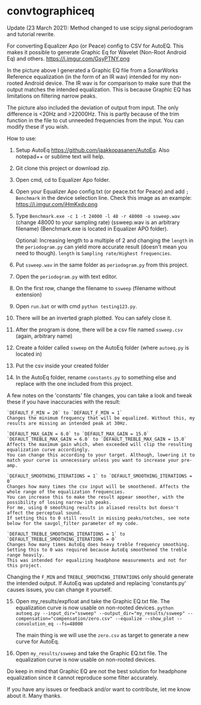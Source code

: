 # convtographiceq
Update (23 March 2021): Method changed to use scipy.signal.periodogram and tutorial rewrite.

For converting Equalizer Apo (or Peace) config to CSV for AutoEQ. This makes it possible to generate Graphic Eq for Wavelet (Non-Root Android Eq) and others.
https://i.imgur.com/GsyPTNY.png

In the picture above I generated a Graphic EQ file from a SonarWorks Reference equalization (in the form of an IR wav) intended for my non-rooted Android device. The IR wav is for comparison to make sure that the output matches the intended equalization. This is because Graphic EQ has limitations on filtering narrow peaks.

The picture also included the deviation of output from input. The only difference is <20Hz and >22000Hz. This is partly because of the trim function in the file to cut unneeded frequencies from the input. You can modify these if you wish.

How to use:
1. Setup AutoEq https://github.com/jaakkopasanen/AutoEq. Also notepad++ or sublime text will help.
2. Git clone this project or download zip.
3. Open cmd, cd to Equalizer Apo folder.
4. Open your Equalizer Apo config.txt (or peace.txt for Peace) and add `; Benchmark` in the device selection line. Check this image as an example: https://i.imgur.com/jHmKxdv.png

5. Type `Benchmark.exe -c 1 -t 24000 -l 48 -r 48000 -o ssweep.wav` (change 48000 to your sampling rate) (ssweep.wav is an arbitrary filename) (Benchmark.exe is located in Equalizer APO folder). 

	Optional: Increasing length to a multiple of 2 and changing the `length` in the `periodogram.py` can yield more accurate result (doesn't mean you need to though). 
	`length` is `Sampling rate/Highest frequencies`.

6. Put `ssweep.wav` in the same folder as `periodogram.py` from this project.
7. Open the `periodogram.py` with text editor.
8. On the first row, change the filename to `ssweep` (filename without extension)
9. Open `run.bat` or with cmd `python testing123.py`.
10. There will be an inverted graph plotted. You can safely close it.
11. After the program is done, there will be a csv file named `ssweep.csv` (again, arbitrary name)
12. Create a folder called `ssweep` on the AutoEq folder (where `autoeq.py` is located in)
13. Put the csv inside your created folder
14. In the AutoEq folder, rename `constants.py` to something else and replace with the one included from this project.

A few notes on the 'constants' file changes, you can take a look and tweak these if you have inaccuracies with the result:

	`DEFAULT_F_MIN = 20` to `DEFAULT_F_MIN = 1`
	Changes the minimum frequency that will be equalized. Without this, my results are missing an intended peak at 30Hz.
	
	`DEFAULT_MAX_GAIN = 6.0` to `DEFAULT_MAX_GAIN = 15.0`
	`DEFAULT_TREBLE_MAX_GAIN = 6.0` to `DEFAULT_TREBLE_MAX_GAIN = 15.0`
	Affects the maximum gain which, when exceeded will clip the resulting equalization curve accordingly. 
	You can change this according to your target. Although, lowering it to match your curve is unnecessary unless you want to increase your pre-amp.
	
	`DEFAULT_SMOOTHING_ITERATIONS = 1` to `DEFAULT_SMOOTHING_ITERATIONS = 0`
	Changes how many times the csv input will be smoothened. Affects the whole range of the equalization frequencies.
	You can increase this to make the result appear smoother, with the possibility of losing narrow-ish peaks. 
	For me, using 0 smoothing results in aliased results but doesn't affect the perceptual sound. 
	If setting this to 0 still result in missing peaks/notches, see note below for the savgol_filter parameter of my code.
	
	`DEFAULT_TREBLE_SMOOTHING_ITERATIONS = 1` to `DEFAULT_TREBLE_SMOOTHING_ITERATIONS = 0`
	Changes how many times AutoEq does heavy treble frequency smoothing.
	Setting this to 0 was required because AutoEq smoothened the treble range heavily. 
	This was intended for equalizing headphone measurements and not for this project.
	
Changing the `F_MIN` and `TREBLE_SMOOTHING_ITERATIONS` only should generate the intended output. If AutoEq was updated and replacing 'constants.py' causes issues, you can change it yourself.

    
15. Open my_results/expfloat and take the Graphic EQ.txt file. The equalization curve is now usable on non-rooted devices.
`python autoeq.py --input_dir="ssweep" --output_dir="my_results/ssweep" --compensation="compensation/zero.csv" --equalize --show_plot --convolution_eq --fs=48000`

	The main thing is we will use the `zero.csv` as target to generate a new curve for AutoEq.
	
16. Open `my_results/ssweep` and take the Graphic EQ.txt file. The equalization curve is now usable on non-rooted devices.


Do keep in mind that Graphic EQ are not the best solution for headphone equalization since it cannot reproduce some filter accurately.

If you have any issues or feedback and/or want to contribute, let me know about it. Many thanks.
